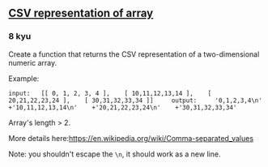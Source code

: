 <h2><a href=https://www.codewars.com/kata/5a34af40e1ce0eb1f5000036/train/python target="_blank">CSV representation of array</a></h2><h3>8 kyu</h3><p>Create a function that returns the CSV representation of a two-dimensional numeric array.</p><p>Example: </p><pre><code>input:   [[ 0, 1, 2, 3, 4 ],    [ 10,11,12,13,14 ],    [ 20,21,22,23,24 ],    [ 30,31,32,33,34 ]]     output:     '0,1,2,3,4\n'    +'10,11,12,13,14\n'    +'20,21,22,23,24\n'    +'30,31,32,33,34'</code></pre><p>Array's length &gt; 2.</p><p>More details here:<a href="https://en.wikipedia.org/wiki/Comma-separated_values" data-turbolinks="false" target="_blank">https://en.wikipedia.org/wiki/Comma-separated_values</a></p><p>Note: you shouldn't escape the <code>\n</code>, it should work as a new line.</p>